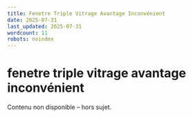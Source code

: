 ```yaml
---
title: Fenetre Triple Vitrage Avantage Inconvénient
date: 2025-07-31
last_updated: 2025-07-31
wordcount: 11
robots: noindex
---
```


# fenetre triple vitrage avantage inconvénient

Contenu non disponible – hors sujet.